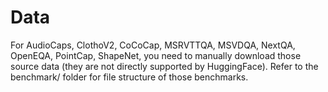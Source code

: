 # Data

For AudioCaps, ClothoV2, CoCoCap, MSRVTTQA, MSVDQA, NextQA, OpenEQA, PointCap, ShapeNet, you need to manually download those source data (they are not directly supported by HuggingFace). Refer to the benchmark/ folder for file structure of those benchmarks.